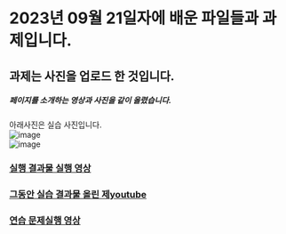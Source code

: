 <h1>2023년 09월 21일자에 배운 파일들과 과제입니다. </h1>
<h2>과제는 사진을 업로드 한 것입니다.</h2>
<h5>페이지를 소개하는 영상과 사진을 같이 올렸습니다.</h5>

아래사진은 실습 사진입니다.
 <br>![image](https://github.com/do04200611/CORODOVA/assets/74278578/08af2403-019d-47cd-a41c-e433283249d7)
 <br> 
 ![image](https://github.com/do04200611/CORODOVA/assets/74278578/c360ebf6-2c9e-4b09-9f8e-3cfab4df907d)



### [실행 결과물 실행 영상](https://github.com/do04200611/CORODOVA/assets/74278578/eafa437d-8088-421f-a7d0-cf7f1bbc591d) <br>
### [그동안 실습 결과물 올린 제youtube](https://www.youtube.com/@user-fe8io4ch7v/featured)
### [연습 문제실행 영상](https://www.youtube.com/watch?v=_kmerFPj_U4)

